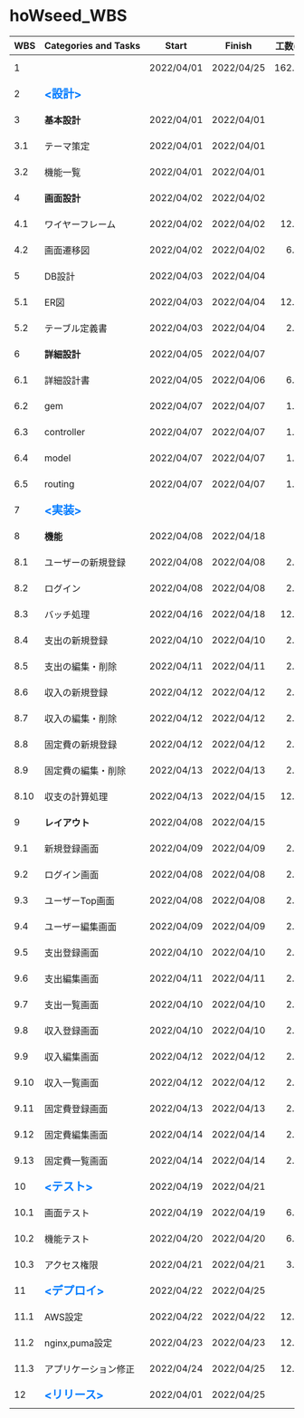 # hoWseed_WBS

| WBS  | Categories&nbsp;and&nbsp;Tasks                                            | Start      | Finish     | 工数(h) |                       Progress                        |
| ---- | ------------------------------------------------------------------------- | ---------- | ---------- | ------: | :---------------------------------------------------: |
| 1    | &nbsp;                                                                    | 2022/04/01 | 2022/04/25 |  162.00 | ![progress](https://progress-bar.dev/47/ "progress")  |
| 2    | <span style= "color:#007bff; font-size:20px"><strong><設計></span>        | &nbsp;     | &nbsp;     |       - | ![progress](https://progress-bar.dev/100/ "progress") |
| 3    | <strong>基本設計                                                          | 2022/04/01 | 2022/04/01 |       - | ![progress](https://progress-bar.dev/100/ "progress") |
| 3.1  | テーマ策定                                                                | 2022/04/01 | 2022/04/01 |       - | ![progress](https://progress-bar.dev/100/ "progress") |
| 3.2  | 機能一覧                                                                  | 2022/04/01 | 2022/04/01 |       3 | ![progress](https://progress-bar.dev/100/ "progress") |
| 4    | <strong>画面設計                                                          | 2022/04/02 | 2022/04/02 |       - | ![progress](https://progress-bar.dev/100/ "progress") |
| 4.1  | ワイヤーフレーム                                                          | 2022/04/02 | 2022/04/02 |   12.00 | ![progress](https://progress-bar.dev/100/ "progress") |
| 4.2  | 画面遷移図                                                                | 2022/04/02 | 2022/04/02 |    6.00 | ![progress](https://progress-bar.dev/100/ "progress") |
| 5    | DB設計                                                                    | 2022/04/03 | 2022/04/04 |       - | ![progress](https://progress-bar.dev/100/ "progress") |
| 5.1  | ER図                                                                      | 2022/04/03 | 2022/04/04 |   12.00 | ![progress](https://progress-bar.dev/100/ "progress") |
| 5.2  | テーブル定義書                                                            | 2022/04/03 | 2022/04/04 |    2.00 | ![progress](https://progress-bar.dev/100/ "progress") |
| 6    | <strong>詳細設計                                                          | 2022/04/05 | 2022/04/07 |       - | ![progress](https://progress-bar.dev/100/ "progress") |
| 6.1  | 詳細設計書                                                                | 2022/04/05 | 2022/04/06 |    6.00 | ![progress](https://progress-bar.dev/100/ "progress") |
| 6.2  | gem                                                                       | 2022/04/07 | 2022/04/07 |    1.00 | ![progress](https://progress-bar.dev/100/ "progress") |
| 6.3  | controller                                                                | 2022/04/07 | 2022/04/07 |    1.00 | ![progress](https://progress-bar.dev/100/ "progress") |
| 6.4  | model                                                                     | 2022/04/07 | 2022/04/07 |    1.00 | ![progress](https://progress-bar.dev/100/ "progress") |
| 6.5  | routing                                                                   | 2022/04/07 | 2022/04/07 |    1.00 | ![progress](https://progress-bar.dev/100/ "progress") |
| 7    | <span style= "color:#007bff;font-size:20px"><strong><実装></span>         |            |            |       - | ![progress](https://progress-bar.dev/88/ "progress")  |
| 8    | <strong>機能                                                              | 2022/04/08 | 2022/04/18 |       - | ![progress](https://progress-bar.dev/80/ "progress")  |
| 8.1  | ユーザーの新規登録                                                        | 2022/04/08 | 2022/04/08 |    2.00 | ![progress](https://progress-bar.dev/100/ "progress") |
| 8.2  | ログイン                                                                  | 2022/04/08 | 2022/04/08 |    2.00 | ![progress](https://progress-bar.dev/100/ "progress") |
| 8.3  | バッチ処理                                                                | 2022/04/16 | 2022/04/18 |   12.00 |  ![progress](https://progress-bar.dev/0/ "progress")  |
| 8.4  | 支出の新規登録                                                            | 2022/04/10 | 2022/04/10 |    2.00 | ![progress](https://progress-bar.dev/100/ "progress") |
| 8.5  | 支出の編集・削除                                                          | 2022/04/11 | 2022/04/11 |    2.00 | ![progress](https://progress-bar.dev/100/ "progress") |
| 8.6  | 収入の新規登録                                                            | 2022/04/12 | 2022/04/12 |    2.00 | ![progress](https://progress-bar.dev/100/ "progress") |
| 8.7  | 収入の編集・削除                                                          | 2022/04/12 | 2022/04/12 |    2.00 | ![progress](https://progress-bar.dev/100/ "progress") |
| 8.8  | 固定費の新規登録                                                          | 2022/04/12 | 2022/04/12 |    2.00 | ![progress](https://progress-bar.dev/100/ "progress") |
| 8.9  | 固定費の編集・削除                                                        | 2022/04/13 | 2022/04/13 |    2.00 | ![progress](https://progress-bar.dev/100/ "progress") |
| 8.10 | 収支の計算処理                                                            | 2022/04/13 | 2022/04/15 |   12.00 | ![progress](https://progress-bar.dev/100/ "progress") |
| 9    | <strong>レイアウト                                                        | 2022/04/08 | 2022/04/15 |       - | ![progress](https://progress-bar.dev/96/ "progress")  |
| 9.1  | 新規登録画面                                                              | 2022/04/09 | 2022/04/09 |    2.00 | ![progress](https://progress-bar.dev/100/ "progress") |
| 9.2  | ログイン画面                                                              | 2022/04/08 | 2022/04/08 |    2.00 | ![progress](https://progress-bar.dev/100/ "progress") |
| 9.3  | ユーザーTop画面                                                           | 2022/04/08 | 2022/04/08 |    2.00 | ![progress](https://progress-bar.dev/50/ "progress")  |
| 9.4  | ユーザー編集画面                                                          | 2022/04/09 | 2022/04/09 |    2.00 | ![progress](https://progress-bar.dev/100/ "progress") |
| 9.5  | 支出登録画面                                                              | 2022/04/10 | 2022/04/10 |    2.00 | ![progress](https://progress-bar.dev/100/ "progress") |
| 9.6  | 支出編集画面                                                              | 2022/04/11 | 2022/04/11 |    2.00 | ![progress](https://progress-bar.dev/100/ "progress") |
| 9.7  | 支出一覧画面                                                              | 2022/04/10 | 2022/04/10 |    2.00 | ![progress](https://progress-bar.dev/100/ "progress") |
| 9.8  | 収入登録画面                                                              | 2022/04/10 | 2022/04/10 |    2.00 | ![progress](https://progress-bar.dev/100/ "progress") |
| 9.9  | 収入編集画面                                                              | 2022/04/12 | 2022/04/12 |    2.00 | ![progress](https://progress-bar.dev/100/ "progress") |
| 9.10 | 収入一覧画面                                                              | 2022/04/12 | 2022/04/12 |    2.00 | ![progress](https://progress-bar.dev/100/ "progress") |
| 9.11 | 固定費登録画面                                                            | 2022/04/13 | 2022/04/13 |    2.00 | ![progress](https://progress-bar.dev/100/ "progress") |
| 9.12 | 固定費編集画面                                                            | 2022/04/14 | 2022/04/14 |    2.00 | ![progress](https://progress-bar.dev/100/ "progress") |
| 9.13 | 固定費一覧画面                                                            | 2022/04/14 | 2022/04/14 |    2.00 | ![progress](https://progress-bar.dev/100/ "progress") |
| 10   | <span style= "color:#007bff;font-size:20px"><strong><テスト></span>       | 2022/04/19 | 2022/04/21 |       - |  ![progress](https://progress-bar.dev/0/ "progress")  |
| 10.1 | 画面テスト                                                                | 2022/04/19 | 2022/04/19 |    6.00 |  ![progress](https://progress-bar.dev/0/ "progress")  |
| 10.2 | 機能テスト                                                                | 2022/04/20 | 2022/04/20 |    6.00 |  ![progress](https://progress-bar.dev/0/ "progress")  |
| 10.3 | アクセス権限                                                              | 2022/04/21 | 2022/04/21 |    3.00 |  ![progress](https://progress-bar.dev/0/ "progress")  |
| 11   | <span style= "color:#007bff;font-size:20px"><strong><デプロイ><br></span> | 2022/04/22 | 2022/04/25 |       - |  ![progress](https://progress-bar.dev/0/ "progress")  |
| 11.1 | AWS設定                                                                   | 2022/04/22 | 2022/04/22 |   12.00 |  ![progress](https://progress-bar.dev/0/ "progress")  |
| 11.2 | nginx,puma設定                                                            | 2022/04/23 | 2022/04/23 |   12.00 |  ![progress](https://progress-bar.dev/0/ "progress")  |
| 11.3 | アプリケーション修正                                                      | 2022/04/24 | 2022/04/25 |   12.00 |  ![progress](https://progress-bar.dev/0/ "progress")  |
| 12   | <span style= "color:#007bff;font-size:20px"><strong><リリース></span>     | 2022/04/01 | 2022/04/25 |       - |  ![progress](https://progress-bar.dev/0/ "progress")  |